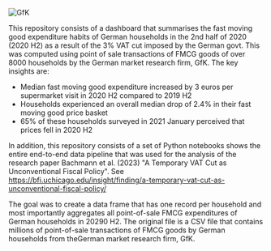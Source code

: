 ![GfK](https://github.com/satyajitdutt-data/Consumer-spending-price-change-data-analysis/assets/144555009/df358bd1-c148-45e8-ba29-132202a63da7)

This repository consists of a dashboard that summarises the fast moving good expenditure habits of German households in the 2nd half of 2020 (2020 H2) as a result of the 3% VAT cut imposed by the German govt. This was computed using point of sale transactions of FMCG goods of over 8000 households by the German market research firm, GfK. The key insights are: 
- Median fast moving good expenditure increased by 3 euros per supermarket visit in 2020 H2 compared to 2019 H2 
- Households experienced an overall median drop of 2.4% in their fast moving good price basket
- 65% of these households surveyed in 2021 January perceived that prices fell in 2020 H2 

In addition, this repository consists of a set of Python notebooks shows the entire end-to-end data pipeline that was used for the analysis of the research paper Bachmann et al. (2023) "A Temporary VAT Cut as Unconventional Fiscal Policy". See https://bfi.uchicago.edu/insight/finding/a-temporary-vat-cut-as-unconventional-fiscal-policy/ 

The goal was to create a data frame that has one record per household and most importantly aggregates all point-of-sale FMCG expenditures of German households in 20290 H2. The original file is a CSV file that contains millions of point-of-sale transactions of FMCG goods by German households from theGerman market research firm, GfK. 


